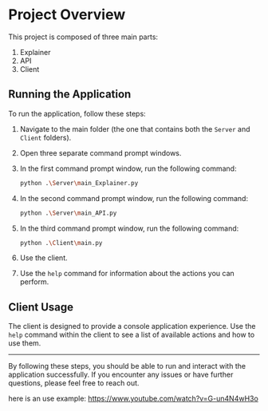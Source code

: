 # Project Overview

This project is composed of three main parts:
1. Explainer
2. API
3. Client

## Running the Application

To run the application, follow these steps:

1. Navigate to the main folder (the one that contains both the `Server` and `Client` folders).
2. Open three separate command prompt windows.
3. In the first command prompt window, run the following command:

    ```bash
    python .\Server\main_Explainer.py
    ```

4. In the second command prompt window, run the following command:

    ```bash
    python .\Server\main_API.py
    ```

5. In the third command prompt window, run the following command:

    ```bash
    python .\Client\main.py
    ```

6. Use the client.
7. Use the `help` command for information about the actions you can perform.

## Client Usage

The client is designed to provide a console application experience. Use the `help` command within the client to see a list of available actions and how to use them.

---

By following these steps, you should be able to run and interact with the application successfully. If you encounter any issues or have further questions, please feel free to reach out.

here is an use example:
https://www.youtube.com/watch?v=G-un4N4wH3o
